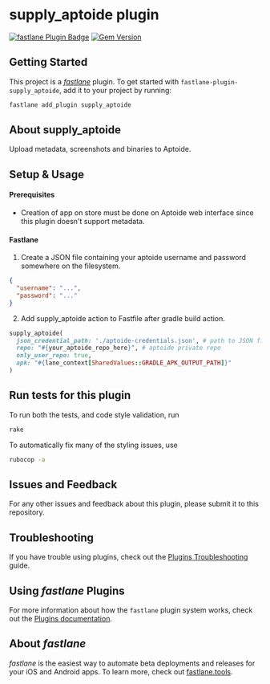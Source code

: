 # supply_aptoide plugin

[![fastlane Plugin Badge](https://rawcdn.githack.com/fastlane/fastlane/master/fastlane/assets/plugin-badge.svg)](https://rubygems.org/gems/fastlane-plugin-supply_aptoide)
[![Gem Version](https://badge.fury.io/rb/fastlane-plugin-supply_aptoide.svg)](https://badge.fury.io/rb/fastlane-plugin-supply_aptoide)

## Getting Started

This project is a [_fastlane_](https://github.com/fastlane/fastlane) plugin. To get started with `fastlane-plugin-supply_aptoide`, add it to your project by running:

```bash
fastlane add_plugin supply_aptoide
```

## About supply_aptoide

Upload metadata, screenshots and binaries to Aptoide.

## Setup & Usage

#### Prerequisites

- Creation of app on store must be done on Aptoide web interface since this plugin doesn't support metadata.

#### Fastlane

1) Create a JSON file containing your aptoide username and password somewhere on the filesystem.

```json
{
  "username": "...",
  "password": "..."
}
```

2) Add supply_aptoide action to Fastfile after gradle build action.

```ruby
supply_aptoide(
  json_credential_path: './aptoide-credentials.json', # path to JSON file from above
  repo: "#{your_aptoide_repo_here}", # aptoide private repo
  only_user_repo: true,
  apk: "#{lane_context[SharedValues::GRADLE_APK_OUTPUT_PATH]}"
)
```

## Run tests for this plugin

To run both the tests, and code style validation, run

```sh
rake
```

To automatically fix many of the styling issues, use
```sh
rubocop -a
```

## Issues and Feedback

For any other issues and feedback about this plugin, please submit it to this repository.

## Troubleshooting

If you have trouble using plugins, check out the [Plugins Troubleshooting](https://docs.fastlane.tools/plugins/plugins-troubleshooting/) guide.

## Using _fastlane_ Plugins

For more information about how the `fastlane` plugin system works, check out the [Plugins documentation](https://docs.fastlane.tools/plugins/create-plugin/).

## About _fastlane_

_fastlane_ is the easiest way to automate beta deployments and releases for your iOS and Android apps. To learn more, check out [fastlane.tools](https://fastlane.tools).
